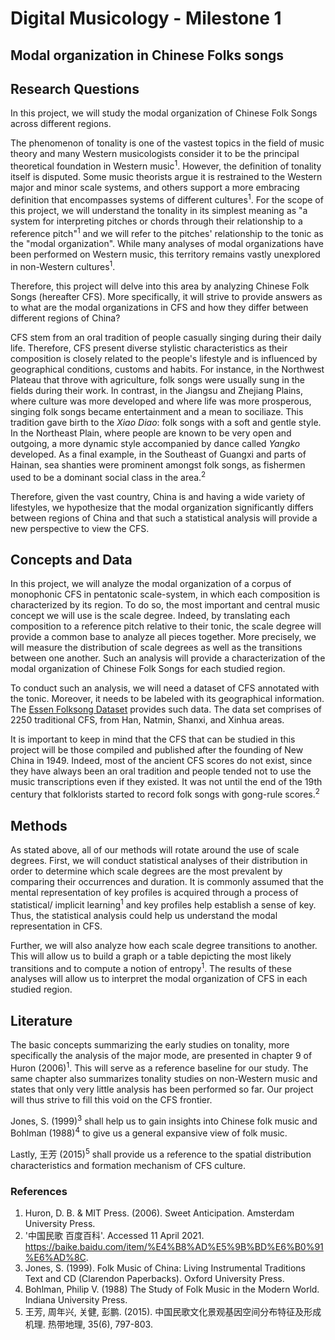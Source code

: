 # Digital Musicology - Milestone 1

## Modal organization in Chinese Folks songs

## Research Questions

In this project, we will study the modal organization of Chinese Folk Songs across different regions.

The phenomenon of tonality is one of the vastest topics in the field of music theory and many Western musicologists consider it to be the principal theoretical foundation in Western music<sup>1</sup>. However, the definition of tonality itself is disputed. Some music theorists argue it is restrained to the Western major and minor scale systems, and others support a more embracing definition that encompasses systems of different cultures<sup>1</sup>. For the scope of this project, we will understand the tonality in its simplest meaning as "a system for interpreting pitches or chords through their relationship to a reference pitch"<sup>1</sup> and we will refer to the pitches' relationship to the tonic as the "modal organization". While many analyses of modal organizations have been performed on Western music, this territory remains vastly unexplored in non-Western cultures<sup>1</sup>.

Therefore, this project will delve into this area by analyzing Chinese Folk Songs (hereafter CFS). More specifically, it will strive to provide answers as to what are the modal organizations in CFS and how they differ between different regions of China?

CFS stem from an oral tradition of people casually singing during their daily life. Therefore, CFS present diverse stylistic characteristics as their composition is closely related to the people's lifestyle and is influenced by geographical conditions, customs and habits. For instance, in the Northwest Plateau that throve with agriculture, folk songs were usually sung in the fields during their work. In contrast, in the Jiangsu and Zhejiang Plains, where culture was more developed and where life was more prosperous, singing folk songs became entertainment and a mean to sociliaze. This tradition gave birth to the _Xiao Diao_: folk songs with a soft and gentle style. In the Northeast Plain, where people are known to be very open and outgoing, a more dynamic style accompanied by dance called _Yangko_ developed. As a final example, in the Southeast of Guangxi and parts of Hainan, sea shanties were prominent amongst folk songs, as fishermen used to be a dominant social class in the area.<sup>2</sup>

Therefore, given the vast country, China is and having a wide variety of lifestyles, we hypothesize that the modal organization significantly differs between regions of China and that such a statistical analysis will provide a new perspective to view the CFS.

## Concepts and Data

In this project, we will analyze the modal organization of a corpus of monophonic CFS in pentatonic scale-system, in which each composition is characterized by its region. To do so, the most important and central music concept we will use is the scale degree. Indeed, by translating each composition to a reference pitch relative to their tonic, the scale degree will provide a common base to analyze all pieces together. More precisely, we will measure the distribution of scale degrees as well as the transitions between one another. Such an analysis will provide a characterization of the modal organization of Chinese Folk Songs for each studied region.

To conduct such an analysis, we will need a dataset of CFS annotated with the tonic. Moreover, it needs to be labeled with its geographical information. The [Essen Folksong Dataset](http://kern.ccarh.org/browse?l=essen) provides such data. The data set comprises of 2250 traditional CFS, from Han, Natmin, Shanxi, and Xinhua areas.

It is important to keep in mind that the CFS that can be studied in this project will be those compiled and published after the founding of New China in 1949. Indeed, most of the ancient CFS scores do not exist, since they have always been an oral tradition and people tended not to use the music transcriptions even if they existed. It was not until the end of the 19th century that folklorists started to record folk songs with gong-rule scores.<sup>2</sup>

## Methods

As stated above, all of our methods will rotate around the use of scale degrees. First, we will conduct statistical analyses of their distribution in order to determine which scale degrees are the most prevalent by comparing their occurrences and duration. It is commonly assumed that the mental representation of key profiles is acquired through a process of statistical/ implicit learning<sup>1</sup> and key profiles help establish a sense of key. Thus, the statistical analysis could help us understand the modal representation in CFS.

Further, we will also analyze how each scale degree transitions to another. This will allow us to build a graph or a table depicting the most likely transitions and to compute a notion of entropy<sup>1</sup>. The results of these analyses will allow us to interpret the modal organization of CFS in each studied region.

## Literature

The basic concepts summarizing the early studies on tonality, more specifically the analysis of the major mode, are presented in chapter 9 of Huron (2006)<sup>1</sup>. This will serve as a reference baseline for our study. The same chapter also summarizes tonality studies on non-Western music and states that only very little analysis has been performed so far. Our project will thus strive to fill this void on the CFS frontier.

Jones, S. (1999)<sup>3</sup> shall help us to gain insights into Chinese folk music and Bohlman (1988)<sup>4</sup> to give us a general expansive view of folk music.

Lastly, 王芳 (2015)<sup>5</sup> shall provide us a reference to the spatial distribution characteristics and formation mechanism of CFS culture.

### References

1. Huron, D. B. & MIT Press. (2006). Sweet Anticipation. Amsterdam University Press.
2. '中国民歌 百度百科'. Accessed 11 April 2021. https://baike.baidu.com/item/%E4%B8%AD%E5%9B%BD%E6%B0%91%E6%AD%8C.
3. Jones, S. (1999). Folk Music of China: Living Instrumental Traditions Text and CD (Clarendon Paperbacks). Oxford University Press.
4. Bohlman, Philip V. (1988) The Study of Folk Music in the Modern World. Indiana University Press.
5. 王芳, 周年兴, 关健, 彭鹏. (2015). 中国民歌文化景观基因空间分布特征及形成机理. 热带地理, 35(6), 797-803.
